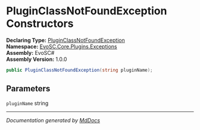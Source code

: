 ﻿<!--  
  <auto-generated>   
    The contents of this file were generated by a tool.  
    Changes to this file may be list if the file is regenerated  
  </auto-generated>   
-->

# PluginClassNotFoundException Constructors

**Declaring Type:** [PluginClassNotFoundException](../index.md)  
**Namespace:** [EvoSC.Core.Plugins.Exceptions](../../index.md)  
**Assembly:** EvoSC\#  
**Assembly Version:** 1.0.0

```csharp
public PluginClassNotFoundException(string pluginName);
```

## Parameters

`pluginName`  string

___

*Documentation generated by [MdDocs](https://github.com/ap0llo/mddocs)*
